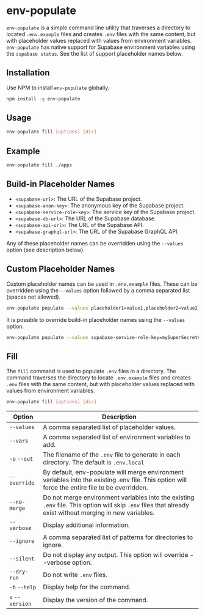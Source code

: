 # env-populate

`env-populate` is a simple command line utility that traverses a directory to located `.env.example` files and creates `.env` files with the same content, but with placeholder values replaced with values from environment variables. `env-populate` has native support for Supabase environment variables using the `supabase status`. See the list of support placeholder names below.

## Installation
Use NPM to install `env-populate` globally.
```sh
npm install -g env-populate
```

## Usage
```sh
env-populate fill [options] [dir]
```

## Example
```sh
env-populate fill ./apps
```

## Build-in Placeholder Names
- `<supabase-url>`: The URL of the Supabase project.
- `<supabase-anon-key>`: The anonymous key of the Supabase project.
- `<supabase-service-role-key>`: The service key of the Supabase project.
- `<supabase-db-url>`: The URL of the Supabase database.
- `<supabase-api-url>`: The URL of the Supabase API.
- `<supabase-graphql-url>`: The URL of the Supabase GraphQL API.

Any of these placeholder names can be overridden using the `--values` option (see description below).

## Custom Placeholder Names
Custom placeholder names can be used in `.env.example` files. These can be overridden using the `--values` option followed by a comma separated list (spaces not allowed).

```sh
env-populate populate --values placeholder1=value1,placeholder2=value2
```

It is possible to override build-in placeholder names using the `--values` option.

```sh
env-populate populate --values supabase-service-role-key=mySuperSecretKey
```

## Fill
The `fill` command is used to populate `.env` files in a directory. The command traverses the directory to locate `.env.example` files and creates `.env` files with the same content, but with placeholder values replaced with values from environment variables.

```sh
env-populate fill [options] [dir]
```

| Option          | Description                                                                                                                                               |
| --------------- | --------------------------------------------------------------------------------------------------------------------------------------------------------- |
| `--values`      | A comma separated list of placeholder values.                                                                                                             |
| `--vars`        | A comma separated list of environment variables to add.                                                                                                   |
| `-o` `--out`    | The filename of the `.env` file to generate in each directory. The default is `.env.local`                                                                |
| `--override`    | By default, env-populate will merge environment variables into the existing .env file. This option will force the entire file to be overridden.           |
| `--no-merge`    | Do not merge environment variables into the existing `.env` file. This option will skip `.env` files that already exist without merging in new variables. |
| `--verbose`     | Display additional information.                                                                                                                           |
| `--ignore`      | A comma separated list of patterns for directories to ignore.                                                                                             |
| `--silent`      | Do not display any output. This option will override --verbose option.                                                                                    |
| `--dry-run`     | Do not write `.env` files.                                                                                                                                |
| `-h` `--help`   | Display help for the command.                                                                                                                             |
| `v` `--version` | Display the version of the command.                                                                                                                       |
